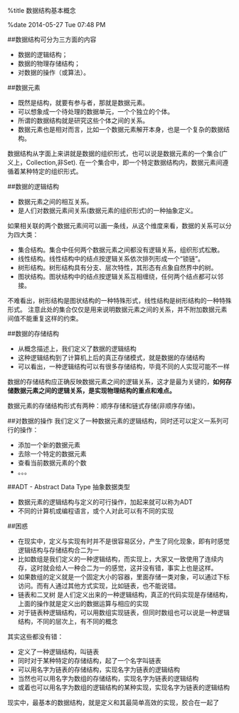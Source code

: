 %title 数据结构基本概念

%date 2014-05-27 Tue 07:48 PM

##数据结构可分为三方面的内容

* 数据的逻辑结构；
* 数据的物理存储结构；
* 对数据的操作（或算法）。
 
##数据元素
* 既然是结构，就要有参与者，那就是数据元素。
* 可以想象成一个待处理的数据单元，一个个独立的个体。
* 所谓的数据结构就是研究这些个体之间的关系。
* 数据元素也是相对而言，比如一个数据元素解开本身，也是一个复杂的数据结构。

数据结构从字面上来讲就是数据的组织形式，也可以说是数据元素的一个集合(广义上，Collection,非Set).
在一个集合中，即一个特定数据结构内，数据元素间遵循着某种特定的组织形式。


##数据的逻辑结构
* 数据元素之间的相互关系。
* 是人们对数据元素间关系(数据元素的组织形式)的一种抽象定义。

如果相关联的两个数据元素间可以画一条线，从这个维度来看，数据的关系可以分为四大类：

*	集合结构。集合中任何两个数据元素之间都没有逻辑关系，组织形式松散。
*	线性结构。线性结构中的结点按逻辑关系依次排列形成一个“锁链”。
*	树形结构。树形结构具有分支、层次特性，其形态有点象自然界中的树。
*	图状结构。图状结构中的结点按逻辑关系互相缠绕，任何两个结点都可以邻接。

不难看出，树形结构是图状结构的一种特殊形式，线性结构是树形结构的一种特殊形式。
注意此处的集合仅仅是用来说明数据元素之间的关系，并不附加数据元素间值不能重复这样的约束。

##数据的存储结构
* 从概念描述上，我们定义了数据的逻辑结构
* 这种逻辑结构到了计算机上后的真正存储模式，就是数据的存储结构
* 可以看出，一种逻辑结构可以有很多存储结构，毕竟不同的人实现可能不一样
 
数据的存储结构应正确反映数据元素之间的逻辑关系，这才是最为关键的，__如何存储数据元素之间的逻辑关系，是实现物理结构的重点和难点。__

数据元素的存储结构形式有两种：顺序存储和链式存储(非顺序存储)。

##对数据的操作
我们定义了一种数据元素的逻辑结构，同时还可以定义一系列可行的操作：

* 添加一个新的数据元素
* 去除一个特定的数据元素
* 查看当前数据元素的个数
* 。。。

##ADT - Abstract Data Type 抽象数据类型
* 数据元素的逻辑结构与定义的可行操作，加起来就可以称为ADT
* 不同的计算机或编程语言，或个人对此可以有不同的实现

##困惑
* 在现实中，定义与实现有时并不是很容易区分，产生了同化现象，即有时感觉逻辑结构与存储结构合二为一
* 比如数组是我们定义的一种逻辑结构，而实现上，大家又一致使用了连续内存，这时就会给人一种合二为一的感觉，这并没有错，事实上也是这样。
* 如果数组的定义就是一个固定大小的容器，里面存储一类对象，可以通过下标访问。而有人通过其他方式实现，比如链表，也不能说错。
* 链表和二叉树 是人们定义出来的一种逻辑结构，真正的代码实现是存储结构，上面的操作就是定义出的数据运算与相应的实现
* 对于链表种逻辑结构，可以用数组实现链表，但同时数组也可以说是一种逻辑结构，不同的层次上，有不同的概念

其实这些都没有错：

* 定义了一种逻辑结构，叫链表
* 同时对于某种特定的存储结构，起了一个名字叫链表
* 可以用名字为链表的存储结构，实现名字为链表的逻辑结构
* 当然也可以用名字为数组的存储结构，实现名字为链表的逻辑结构
* 或着也可以用名字为数组的逻辑结构的某种实现，实现名字为链表的逻辑结构

现实中，最基本的数据结构，就是定义和其最简单高效的实现，胶合在一起了
